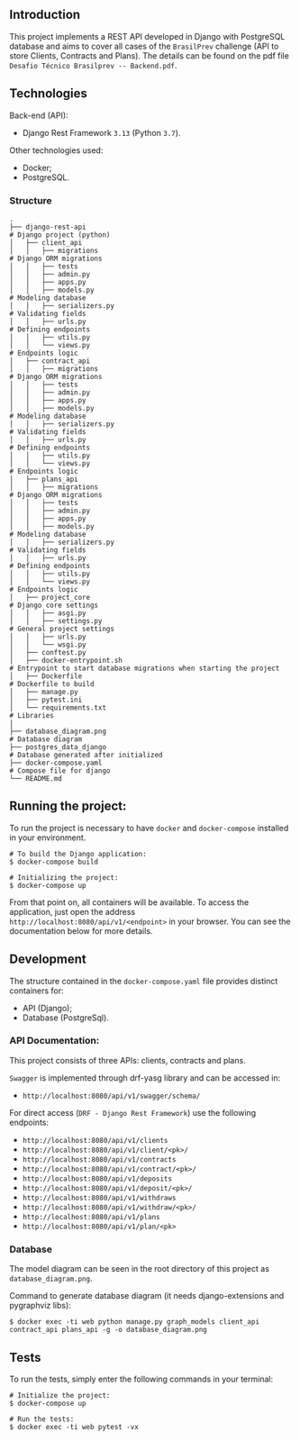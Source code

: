 ## Introduction

This project implements a REST API developed in Django with PostgreSQL database and aims to
cover all cases of the `BrasilPrev` challenge (API to store Clients, Contracts and Plans).
The details can be found on the pdf file `Desafio Técnico Brasilprev -- Backend.pdf`.


## Technologies

Back-end (API):
 - Django Rest Framework `3.13` (Python `3.7`).

Other technologies used:
 - Docker;
 - PostgreSQL.

### Structure

```shell
.
├── django-rest-api                                                       # Django project (python)
│   ├── client_api
│   │   ├── migrations                                                    # Django ORM migrations
│   │   ├── tests
│   │   ├── admin.py
│   │   ├── apps.py
│   │   ├── models.py                                                     # Modeling database
│   │   ├── serializers.py                                                # Validating fields
│   │   ├── urls.py                                                       # Defining endpoints
│   │   ├── utils.py
│   │   └── views.py                                                      # Endpoints logic
│   ├── contract_api
│   │   ├── migrations                                                    # Django ORM migrations
│   │   ├── tests
│   │   ├── admin.py
│   │   ├── apps.py
│   │   ├── models.py                                                     # Modeling database
│   │   ├── serializers.py                                                # Validating fields
│   │   ├── urls.py                                                       # Defining endpoints
│   │   ├── utils.py
│   │   └── views.py                                                      # Endpoints logic
│   ├── plans_api
│   │   ├── migrations                                                    # Django ORM migrations
│   │   ├── tests
│   │   ├── admin.py
│   │   ├── apps.py
│   │   ├── models.py                                                     # Modeling database
│   │   ├── serializers.py                                                # Validating fields
│   │   ├── urls.py                                                       # Defining endpoints
│   │   ├── utils.py
│   │   └── views.py                                                      # Endpoints logic
│   ├── project_core                                                      # Django core settings
│   │   ├── asgi.py
│   │   ├── settings.py                                                   # General project settings
│   │   ├── urls.py
│   │   └── wsgi.py
│   ├── conftest.py
│   ├── docker-entrypoint.sh                                              # Entrypoint to start database migrations when starting the project
│   ├── Dockerfile                                                        # Dockerfile to build
│   ├── manage.py
│   ├── pytest.ini
│   └── requirements.txt                                                  # Libraries
│
├── database_diagram.png                                                  # Database diagram
├── postgres_data_django                                                  # Database generated after initialized
├── docker-compose.yaml                                                   # Compose file for django
└── README.md
```


## Running the project:

To run the project is necessary to have `docker` and `docker-compose` installed in your environment.

```shell
# To build the Django application:
$ docker-compose build

# Initializing the project:
$ docker-compose up
```

From that point on, all containers will be available.
To access the application, just open the address `http://localhost:8080/api/v1/<endpoint>` in your browser. You can see the documentation below for more details.


## Development

The structure contained in the `docker-compose.yaml` file provides distinct containers for:
* API (Django);
* Database (PostgreSql).

### API Documentation:

This project consists of three APIs: clients, contracts and plans.

`Swagger` is implemented through drf-yasg library and can be accessed in:
* `http://localhost:8080/api/v1/swagger/schema/`

For direct access (`DRF - Django Rest Framework`) use the following endpoints:
* `http://localhost:8080/api/v1/clients`
* `http://localhost:8080/api/v1/client/<pk>/`
* `http://localhost:8080/api/v1/contracts`
* `http://localhost:8080/api/v1/contract/<pk>/`
* `http://localhost:8080/api/v1/deposits`
* `http://localhost:8080/api/v1/deposit/<pk>/`
* `http://localhost:8080/api/v1/withdraws`
* `http://localhost:8080/api/v1/withdraw/<pk>/`
* `http://localhost:8080/api/v1/plans`
* `http://localhost:8080/api/v1/plan/<pk>`

### Database

The model diagram can be seen in the root directory of this project as `database_diagram.png`.

Command to generate database diagram (it needs django-extensions and pygraphviz libs):
```shell
$ docker exec -ti web python manage.py graph_models client_api contract_api plans_api -g -o database_diagram.png
```

## Tests

To run the tests, simply enter the following commands in your terminal:

```shell
# Initialize the project:
$ docker-compose up

# Run the tests:
$ docker exec -ti web pytest -vx
```